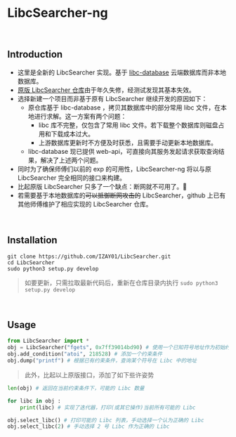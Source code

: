 # LibcSearcher-ng
<br>

## Introduction

- 这里是全新的 LibcSearcher 实现。基于 [libc-database](https://github.com/niklasb/libc-database) 云端数据库而非本地数据库。
- [原版 LibcSearcher 仓库](https://github.com/lieanu/LibcSearcher)由于年久失修，经测试发现其基本失效。
- 选择新建一个项目而非基于原有 LibcSearcher 继续开发的原因如下：
  - 原仓库基于 libc-database ，拷贝其数据库中的部分常用 libc 文件，在本地进行求解。这一方案有两个问题：
    - libc 库不完整，仅包含了常用 libc 文件。若下载整个数据库则磁盘占用和下载成本过大。
    - 上游数据库更新时不方便及时获悉，且需要手动更新本地数据库。
  - libc-database 现已提供 web-api，可直接向其服务发起请求获取查询结果，解决了上述两个问题。
- 同时为了确保师傅们以前的 exp 的可用性，LibcSearcher-ng 将以与原 LibcSearcher 完全相同的接口来构建。
- 比起原版 LibcSearcher 只多了一个缺点：断网就不可用了。🤣
- 若需要基于本地数据库的~~可以抵御断网攻击的~~ LibcSearcher，github 上已有其他师傅维护了相应实现的 LibcSearcher 仓库。

<br>

## Installation

```shell
git clone https://github.com/IZAY01/LibcSearcher.git
cd LibcSearcher
sudo python3 setup.py develop
```

> 如要更新，只需拉取最新代码后，重新在仓库目录内执行 `sudo python3 setup.py develop`

<br>

## Usage

```python
from LibcSearcher import *
obj = LibcSearcher("fgets", 0x7ff39014bd90) # 使用一个已知符号地址作为初始约束，初始化 LibcSearcher
obj.add_condition("atoi", 218528) # 添加一个约束条件
obj.dump("printf") # 根据已有约束条件，查询某个符号在 Libc 中的地址
```

> 此外，比起以上原版接口，添加了如下些许姿势

```python
len(obj) # 返回在当前约束条件下，可能的 Libc 数量

for libc in obj :
    print(libc) # 实现了迭代器，打印(或其它操作)当前所有可能的 Libc 

obj.select_libc() # 打印可能的 Libc 列表，手动选择一个认为正确的 Libc
obj.select_libc(2) # 手动选择 2 号 Libc 作为正确的 Libc
```

